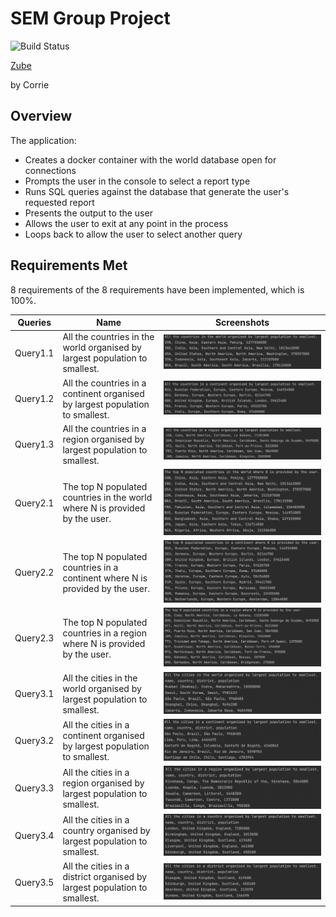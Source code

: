 # SEM Group Project
![Build Status](https://github.com/40509178/Corrie-Resit/actions/workflows/git-actions.yml/badge.svg?branch=develop)

[Zube](https://zube.io/napier-232/corrie-resit/w/workspace-1/kanban)

by Corrie

## Overview
The application:
- Creates a docker container with the world database open for connections
- Prompts the user in the console to select a report type
- Runs SQL queries against the database that generate the user's requested report
- Presents the output to the user
- Allows the user to exit at any point in the process
- Loops back to allow the user to select another query

## Requirements Met

8 requirements of the 8 requirements have been implemented, which is 100%.

| Queries  | Name                                                                          | Screenshots                                      |
|----------|-------------------------------------------------------------------------------|--------------------------------------------------|
| Query1.1 | All the countries in the world organised by largest population to smallest.   | ![Use Case 1 World](screenshots/usecase1.1.png)  |
| Query1.2 | All the countries in a continent organised by largest population to smallest. | ![Use Case 2 World](screenshots/usecase1.2.png)  |
| Query1.3 | All the countries in a region organised by largest population to smallest.    | ![Use Case 3 World](screenshots/usecase1.3.png)  |
| Query2.1 | The top N populated countries in the world where N is provided by the user.   | ![Use Case 4 World](screenshots/usecase2.1.png)  |
| Query2.2 | The top N populated countries in a continent where N is provided by the user. | ![Use Case 5 World](screenshots/usecase2.2.png)  |
| Query2.3 | The top N populated countries in a region where N is provided by the user.    | ![Use Case 6 World](screenshots/usecase2.3.png)  |
| Query3.1 | All the cities in the world organised by largest population to smallest.      | ![Use Case 7 World](screenshots/usecase3.1.png)  |
| Query3.2 | All the cities in a continent organised by largest population to smallest.    | ![Use Case 8 World](screenshots/usecase3.2.png)  |
| Query3.3 | All the cities in a region organised by largest population to smallest.       | ![Use Case 9 World](screenshots/usecase3.3.png)  |
| Query3.4 | All the cities in a country organised by largest population to smallest.      | ![Use Case 10 World](screenshots/usecase3.4.png) |
| Query3.5 | All the cities in a district organised by largest population to smallest.     | ![Use Case 11 World](screenshots/usecase3.5.png) |
